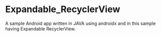 # Expandable_RecyclerView
A sample Android app written in JAVA using androidx and in this sample having Expandable RecyclerView.
